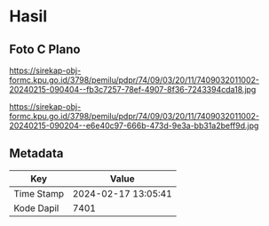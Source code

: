 # Hasil

## Foto C Plano

https://sirekap-obj-formc.kpu.go.id/3798/pemilu/pdpr/74/09/03/20/11/7409032011002-20240215-090404--fb3c7257-78ef-4907-8f36-7243394cda18.jpg

https://sirekap-obj-formc.kpu.go.id/3798/pemilu/pdpr/74/09/03/20/11/7409032011002-20240215-090204--e6e40c97-666b-473d-9e3a-bb31a2beff9d.jpg


## Metadata

| Key        | Value               |
| ---------- | ------------------- |
| Time Stamp | 2024-02-17 13:05:41 |
| Kode Dapil | 7401                |



